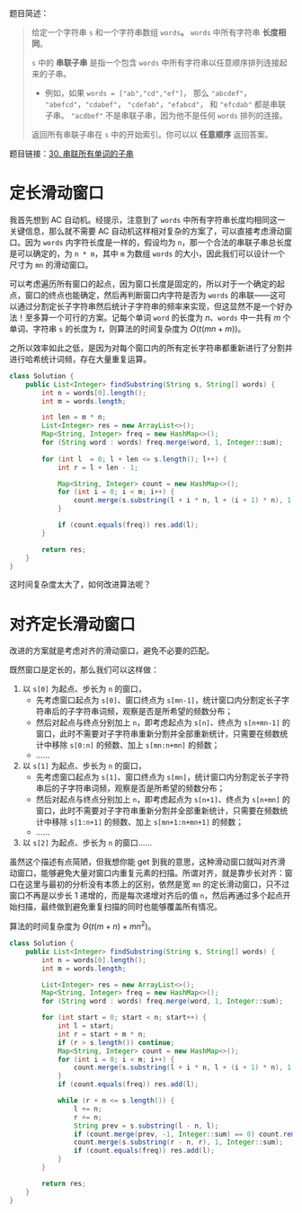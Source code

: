 题目简述：

> 给定一个字符串 `s` 和一个字符串数组 `words`**。** `words` 中所有字符串 **长度相同**。
>
>  `s` 中的 **串联子串** 是指一个包含 `words` 中所有字符串以任意顺序排列连接起来的子串。
>
> - 例如，如果 `words = ["ab","cd","ef"]`， 那么 `"abcdef"`， `"abefcd"`，`"cdabef"`， `"cdefab"`，`"efabcd"`， 和 `"efcdab"` 都是串联子串。 `"acdbef"` 不是串联子串，因为他不是任何 `words` 排列的连接。
>
> 返回所有串联子串在 `s` 中的开始索引。你可以以 **任意顺序** 返回答案。

题目链接：[30. 串联所有单词的子串](https://leetcode.cn/problems/substring-with-concatenation-of-all-words/)

# 定长滑动窗口

我首先想到 AC 自动机。经提示，注意到了 `words` 中所有字符串长度均相同这一关键信息，那么就不需要 AC 自动机这样相对复杂的方案了，可以直接考虑滑动窗口。因为 `words` 内字符长度是一样的，假设均为 `n`，那一个合法的串联子串总长度是可以确定的，为 `n * m`，其中 `m` 为数组 `words` 的大小，因此我们可以设计一个尺寸为 `mn` 的滑动窗口。

可以考虑遍历所有窗口的起点，因为窗口长度是固定的，所以对于一个确定的起点，窗口的终点也能确定，然后再判断窗口内字符是否为 `words` 的串联——这可以通过分割定长子字符串然后统计子字符串的频率来实现，但这显然不是一个好办法！至多算一个可行的方案。记每个单词 `word` 的长度为 $n$、`words` 中一共有 $m$ 个单词、字符串 `s` 的长度为 $t$，则算法的时间复杂度为 $O\big(t(mn+m)\big)$。

之所以效率如此之低，是因为对每个窗口内的所有定长字符串都重新进行了分割并进行哈希统计词频，存在大量重复运算。

```java
class Solution {
    public List<Integer> findSubstring(String s, String[] words) {
        int n = words[0].length();
        int m = words.length;

        int len = m * n;
        List<Integer> res = new ArrayList<>();
        Map<String, Integer> freq = new HashMap<>();
        for (String word : words) freq.merge(word, 1, Integer::sum);
        
        for (int l  = 0; l + len <= s.length(); l++) {
            int r = l + len - 1;

            Map<String, Integer> count = new HashMap<>();
            for (int i = 0; i < m; i++) {
                count.merge(s.substring(l + i * n, l + (i + 1) * n), 1, Integer::sum);
            }

            if (count.equals(freq)) res.add(l);
        }

        return res;
    }
}
```

这时间复杂度太大了，如何改进算法呢？

# 对齐定长滑动窗口

改进的方案就是考虑对齐的滑动窗口，避免不必要的匹配。

既然窗口是定长的，那么我们可以这样做：

1. 以 `s[0]` 为起点、步长为 `n` 的窗口，
   - 先考虑窗口起点为 `s[0]`、窗口终点为 `s[mn-1]`，统计窗口内分割定长子字符串后的子字符串词频，观察是否是所希望的频数分布；
   - 然后对起点与终点分别加上 `n`，即考虑起点为 `s[n]`、终点为 `s[n+mn-1]` 的窗口，此时不需要对子字符串重新分割并全部重新统计，只需要在频数统计中移除 `s[0:n]` 的频数、加上 `s[mn:n+mn]` 的频数；
   - ……
2. 以 `s[1]` 为起点、步长为 `n` 的窗口，
   - 先考虑窗口起点为 `s[1]`、窗口终点为 `s[mn]`，统计窗口内分割定长子字符串后的子字符串词频，观察是否是所希望的频数分布；
   - 然后对起点与终点分别加上 `n`，即考虑起点为 `s[n+1]`、终点为 `s[n+mn]` 的窗口，此时不需要对子字符串重新分割并全部重新统计，只需要在频数统计中移除 `s[1:n+1]` 的频数、加上 `s[mn+1:n+mn+1]` 的频数；
   - ……
3. 以 `s[2]` 为起点、步长为 `n` 的窗口……

虽然这个描述有点简陋，但我想你能 get 到我的意思，这种滑动窗口就叫对齐滑动窗口，能够避免大量对窗口内重复元素的扫描。所谓对齐，就是靠步长对齐：窗口在这里与最初的分析没有本质上的区别，依然是宽 `mn` 的定长滑动窗口，只不过窗口不再是以步长 1 递增的，而是每次递增对齐后的值 `n`，然后再通过多个起点开始扫描，最终做到避免重复扫描的同时也能够覆盖所有情况。

算法的时间复杂度为 $\Theta\big(t(m+n)+mn^2\big)$。

```java
class Solution {
    public List<Integer> findSubstring(String s, String[] words) {
        int n = words[0].length();
        int m = words.length;

        List<Integer> res = new ArrayList<>();
        Map<String, Integer> freq = new HashMap<>();
        for (String word : words) freq.merge(word, 1, Integer::sum);

        for (int start = 0; start < n; start++) {
            int l = start;
            int r = start + m * n;
            if (r > s.length()) continue;
            Map<String, Integer> count = new HashMap<>();
            for (int i = 0; i < m; i++) {
                count.merge(s.substring(l + i * n, l + (i + 1) * n), 1, Integer::sum);
            }
            if (count.equals(freq)) res.add(l);

            while (r + n <= s.length()) {
                l += n;
                r += n;
                String prev = s.substring(l - n, l);
                if (count.merge(prev, -1, Integer::sum) == 0) count.remove(prev);
                count.merge(s.substring(r - n, r), 1, Integer::sum);
                if (count.equals(freq)) res.add(l);
            }
        }

        return res;
    }
}
```

